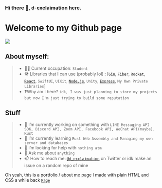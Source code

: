 ### Hi there 👋, d-exclaimation here.

# Welcome to my Github page
![](https://visitor-badge.laobi.icu/badge?page_id=d-exclaimation.d-exclaimation)

## About myself:
> - 🧑‍💻 Current occupation: `Student`
> - 🛠 Libraries that I can use (probably lol) : [[`Gin`](https://github.com/gin-gonic/gin), [`Fiber`](https://github.com/gofiber/fiber), [`Rocket`](https://github.com/SergioBenitez/Rocket), [`React`](https://github.com/facebook/react), `SwiftUI`, `UIKit`, [`Node.js`](https://github.com/nodejs/node), `Unity`, [`Express`](https://github.com/expressjs/express), `My Own Private Libraries`]
> - ❓Why am I here? `idk, I was just planning to store my projects but now I'm just trying to build some reputation`

## Stuff
> - 🔭 I’m currently working on something with `LINE Messaging API SDK, Discord API, Zoom API, Facebook API, WeChat API(maybe), Rust`
> - 🌱 I’m currently learning `Rust Web Assembly and Managing my own server and databases`
> - 🤔 I’m looking for help with `nothing atm`
> - 💬 Ask me about `anything`
> - 📫 How to reach me: [`@d_exclaimation`](https://twitter.com/d_exclaimation) on Twitter or idk make an issue on a random repo of mine

Oh yeah, this is a portfolio / about me page I made with plain HTML and CSS a while back [`Page`](https://exclaimation-portfolio.netlify.app/)
